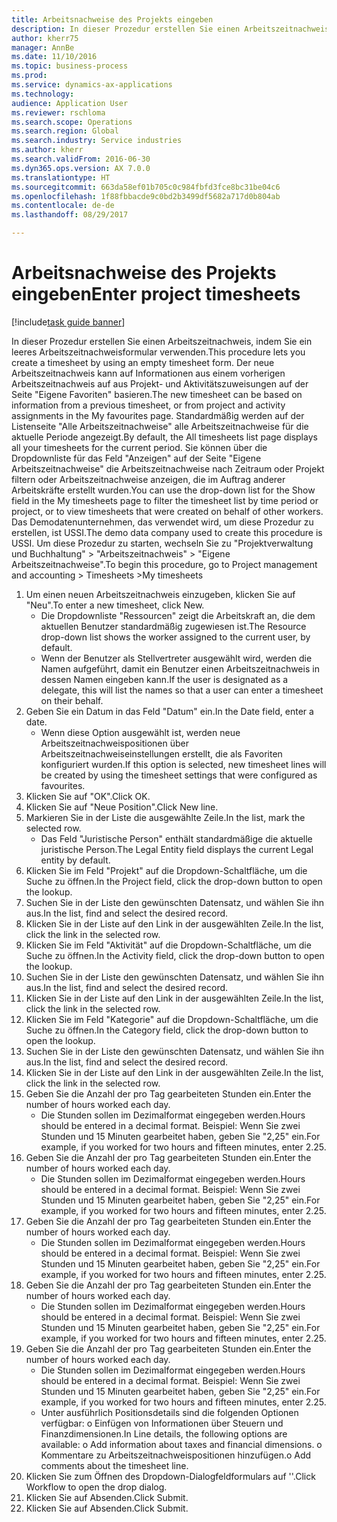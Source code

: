 ```yaml
--- 
title: Arbeitsnachweise des Projekts eingeben
description: In dieser Prozedur erstellen Sie einen Arbeitszeitnachweis, indem Sie ein leeres Arbeitszeitnachweisformular verwenden.
author: kherr75
manager: AnnBe
ms.date: 11/10/2016
ms.topic: business-process
ms.prod: 
ms.service: dynamics-ax-applications
ms.technology: 
audience: Application User
ms.reviewer: rschloma
ms.search.scope: Operations
ms.search.region: Global
ms.search.industry: Service industries
ms.author: kherr
ms.search.validFrom: 2016-06-30
ms.dyn365.ops.version: AX 7.0.0
ms.translationtype: HT
ms.sourcegitcommit: 663da58ef01b705c0c984fbfd3fce8bc31be04c6
ms.openlocfilehash: 1f88fbbacde9c0bd2b3499df5682a717d0b804ab
ms.contentlocale: de-de
ms.lasthandoff: 08/29/2017

---
```

# <a name="enter-project-timesheets"></a><span data-ttu-id="8b3ae-103">Arbeitsnachweise des Projekts eingeben</span><span class="sxs-lookup"><span data-stu-id="8b3ae-103">Enter project timesheets</span></span>

[!include[task guide banner](../../includes/task-guide-banner.md)]

<span data-ttu-id="8b3ae-104">In dieser Prozedur erstellen Sie einen Arbeitszeitnachweis, indem Sie ein leeres Arbeitszeitnachweisformular verwenden.</span><span class="sxs-lookup"><span data-stu-id="8b3ae-104">This procedure lets you create a timesheet by using an empty timesheet form.</span></span> <span data-ttu-id="8b3ae-105">Der neue Arbeitszeitnachweis kann auf Informationen aus einem vorherigen Arbeitszeitnachweis auf aus Projekt- und Aktivitätszuweisungen auf der Seite "Eigene Favoriten" basieren.</span><span class="sxs-lookup"><span data-stu-id="8b3ae-105">The new timesheet can be based on information from a previous timesheet, or from project and activity assignments in the My favourites page.</span></span> <span data-ttu-id="8b3ae-106">Standardmäßig werden auf der Listenseite "Alle Arbeitszeitnachweise" alle Arbeitszeitnachweise für die aktuelle Periode angezeigt.</span><span class="sxs-lookup"><span data-stu-id="8b3ae-106">By default, the All timesheets list page displays all your timesheets for the current period.</span></span> <span data-ttu-id="8b3ae-107">Sie können über die Dropdownliste für das Feld "Anzeigen" auf der Seite "Eigene Arbeitszeitnachweise" die Arbeitszeitnachweise nach Zeitraum oder Projekt filtern oder Arbeitszeitnachweise anzeigen, die im Auftrag anderer Arbeitskräfte erstellt wurden.</span><span class="sxs-lookup"><span data-stu-id="8b3ae-107">You can use the drop-down list for the Show field in the My timesheets page to filter the timesheet list by time period or project, or to view timesheets that were created on behalf of other workers.</span></span> <span data-ttu-id="8b3ae-108">Das Demodatenunternehmen, das verwendet wird, um diese Prozedur zu erstellen, ist USSI.</span><span class="sxs-lookup"><span data-stu-id="8b3ae-108">The demo data company used to create this procedure is USSI.</span></span> <span data-ttu-id="8b3ae-109">Um diese Prozedur zu starten, wechseln Sie zu "Projektverwaltung und Buchhaltung" > "Arbeitszeitnachweis" > "Eigene Arbeitszeitnachweise".</span><span class="sxs-lookup"><span data-stu-id="8b3ae-109">To begin this procedure, go to Project management and accounting > Timesheets >My timesheets</span></span>

1. <span data-ttu-id="8b3ae-110">Um einen neuen Arbeitszeitnachweis einzugeben, klicken Sie auf "Neu".</span><span class="sxs-lookup"><span data-stu-id="8b3ae-110">To enter a new timesheet, click New.</span></span>
    * <span data-ttu-id="8b3ae-111">Die Dropdownliste "Ressourcen" zeigt die Arbeitskraft an, die dem aktuellen Benutzer standardmäßig zugewiesen ist.</span><span class="sxs-lookup"><span data-stu-id="8b3ae-111">The Resource drop-down list shows the worker assigned to the current user, by default.</span></span>  
    * <span data-ttu-id="8b3ae-112">Wenn der Benutzer als Stellvertreter ausgewählt wird, werden die Namen aufgeführt, damit ein Benutzer einen Arbeitszeitnachweis in dessen Namen eingeben kann.</span><span class="sxs-lookup"><span data-stu-id="8b3ae-112">If the user is designated as a delegate, this will list the names so that a user can enter a timesheet on their behalf.</span></span>  
2. <span data-ttu-id="8b3ae-113">Geben Sie ein Datum in das Feld "Datum" ein.</span><span class="sxs-lookup"><span data-stu-id="8b3ae-113">In the Date field, enter a date.</span></span>
    * <span data-ttu-id="8b3ae-114">Wenn diese Option ausgewählt ist, werden neue Arbeitszeitnachweispositionen über Arbeitszeitnachweiseinstellungen erstellt, die als Favoriten konfiguriert wurden.</span><span class="sxs-lookup"><span data-stu-id="8b3ae-114">If this option is selected, new timesheet lines will be created by using the timesheet settings that were configured as favourites.</span></span>  
3. <span data-ttu-id="8b3ae-115">Klicken Sie auf "OK".</span><span class="sxs-lookup"><span data-stu-id="8b3ae-115">Click OK.</span></span>
4. <span data-ttu-id="8b3ae-116">Klicken Sie auf "Neue Position".</span><span class="sxs-lookup"><span data-stu-id="8b3ae-116">Click New line.</span></span>
5. <span data-ttu-id="8b3ae-117">Markieren Sie in der Liste die ausgewählte Zeile.</span><span class="sxs-lookup"><span data-stu-id="8b3ae-117">In the list, mark the selected row.</span></span>
    * <span data-ttu-id="8b3ae-118">Das Feld "Juristische Person" enthält standardmäßige die aktuelle juristische Person.</span><span class="sxs-lookup"><span data-stu-id="8b3ae-118">The Legal Entity field displays the current Legal entity by default.</span></span>   
6. <span data-ttu-id="8b3ae-119">Klicken Sie im Feld "Projekt" auf die Dropdown-Schaltfläche, um die Suche zu öffnen.</span><span class="sxs-lookup"><span data-stu-id="8b3ae-119">In the Project field, click the drop-down button to open the lookup.</span></span>
7. <span data-ttu-id="8b3ae-120">Suchen Sie in der Liste den gewünschten Datensatz, und wählen Sie ihn aus.</span><span class="sxs-lookup"><span data-stu-id="8b3ae-120">In the list, find and select the desired record.</span></span>
8. <span data-ttu-id="8b3ae-121">Klicken Sie in der Liste auf den Link in der ausgewählten Zeile.</span><span class="sxs-lookup"><span data-stu-id="8b3ae-121">In the list, click the link in the selected row.</span></span>
9. <span data-ttu-id="8b3ae-122">Klicken Sie im Feld "Aktivität" auf die Dropdown-Schaltfläche, um die Suche zu öffnen.</span><span class="sxs-lookup"><span data-stu-id="8b3ae-122">In the Activity field, click the drop-down button to open the lookup.</span></span>
10. <span data-ttu-id="8b3ae-123">Suchen Sie in der Liste den gewünschten Datensatz, und wählen Sie ihn aus.</span><span class="sxs-lookup"><span data-stu-id="8b3ae-123">In the list, find and select the desired record.</span></span>
11. <span data-ttu-id="8b3ae-124">Klicken Sie in der Liste auf den Link in der ausgewählten Zeile.</span><span class="sxs-lookup"><span data-stu-id="8b3ae-124">In the list, click the link in the selected row.</span></span>
12. <span data-ttu-id="8b3ae-125">Klicken Sie im Feld "Kategorie" auf die Dropdown-Schaltfläche, um die Suche zu öffnen.</span><span class="sxs-lookup"><span data-stu-id="8b3ae-125">In the Category field, click the drop-down button to open the lookup.</span></span>
13. <span data-ttu-id="8b3ae-126">Suchen Sie in der Liste den gewünschten Datensatz, und wählen Sie ihn aus.</span><span class="sxs-lookup"><span data-stu-id="8b3ae-126">In the list, find and select the desired record.</span></span>
14. <span data-ttu-id="8b3ae-127">Klicken Sie in der Liste auf den Link in der ausgewählten Zeile.</span><span class="sxs-lookup"><span data-stu-id="8b3ae-127">In the list, click the link in the selected row.</span></span>
15. <span data-ttu-id="8b3ae-128">Geben Sie die Anzahl der pro Tag gearbeiteten Stunden ein.</span><span class="sxs-lookup"><span data-stu-id="8b3ae-128">Enter the number of hours worked each day.</span></span>
    * <span data-ttu-id="8b3ae-129">Die Stunden sollen im Dezimalformat eingegeben werden.</span><span class="sxs-lookup"><span data-stu-id="8b3ae-129">Hours should be entered in a decimal format.</span></span>  <span data-ttu-id="8b3ae-130">Beispiel: Wenn Sie zwei Stunden und 15 Minuten gearbeitet haben, geben Sie "2,25" ein.</span><span class="sxs-lookup"><span data-stu-id="8b3ae-130">For example, if you worked for two hours and fifteen minutes, enter 2.25.</span></span>   
16. <span data-ttu-id="8b3ae-131">Geben Sie die Anzahl der pro Tag gearbeiteten Stunden ein.</span><span class="sxs-lookup"><span data-stu-id="8b3ae-131">Enter the number of hours worked each day.</span></span>
    * <span data-ttu-id="8b3ae-132">Die Stunden sollen im Dezimalformat eingegeben werden.</span><span class="sxs-lookup"><span data-stu-id="8b3ae-132">Hours should be entered in a decimal format.</span></span>  <span data-ttu-id="8b3ae-133">Beispiel: Wenn Sie zwei Stunden und 15 Minuten gearbeitet haben, geben Sie "2,25" ein.</span><span class="sxs-lookup"><span data-stu-id="8b3ae-133">For example, if you worked for two hours and fifteen minutes, enter 2.25.</span></span>   
17. <span data-ttu-id="8b3ae-134">Geben Sie die Anzahl der pro Tag gearbeiteten Stunden ein.</span><span class="sxs-lookup"><span data-stu-id="8b3ae-134">Enter the number of hours worked each day.</span></span>
    * <span data-ttu-id="8b3ae-135">Die Stunden sollen im Dezimalformat eingegeben werden.</span><span class="sxs-lookup"><span data-stu-id="8b3ae-135">Hours should be entered in a decimal format.</span></span>  <span data-ttu-id="8b3ae-136">Beispiel: Wenn Sie zwei Stunden und 15 Minuten gearbeitet haben, geben Sie "2,25" ein.</span><span class="sxs-lookup"><span data-stu-id="8b3ae-136">For example, if you worked for two hours and fifteen minutes, enter 2.25.</span></span>   
18. <span data-ttu-id="8b3ae-137">Geben Sie die Anzahl der pro Tag gearbeiteten Stunden ein.</span><span class="sxs-lookup"><span data-stu-id="8b3ae-137">Enter the number of hours worked each day.</span></span>
    * <span data-ttu-id="8b3ae-138">Die Stunden sollen im Dezimalformat eingegeben werden.</span><span class="sxs-lookup"><span data-stu-id="8b3ae-138">Hours should be entered in a decimal format.</span></span>  <span data-ttu-id="8b3ae-139">Beispiel: Wenn Sie zwei Stunden und 15 Minuten gearbeitet haben, geben Sie "2,25" ein.</span><span class="sxs-lookup"><span data-stu-id="8b3ae-139">For example, if you worked for two hours and fifteen minutes, enter 2.25.</span></span>   
19. <span data-ttu-id="8b3ae-140">Geben Sie die Anzahl der pro Tag gearbeiteten Stunden ein.</span><span class="sxs-lookup"><span data-stu-id="8b3ae-140">Enter the number of hours worked each day.</span></span>
    * <span data-ttu-id="8b3ae-141">Die Stunden sollen im Dezimalformat eingegeben werden.</span><span class="sxs-lookup"><span data-stu-id="8b3ae-141">Hours should be entered in a decimal format.</span></span>  <span data-ttu-id="8b3ae-142">Beispiel: Wenn Sie zwei Stunden und 15 Minuten gearbeitet haben, geben Sie "2,25" ein.</span><span class="sxs-lookup"><span data-stu-id="8b3ae-142">For example, if you worked for two hours and fifteen minutes, enter 2.25.</span></span>   
    * <span data-ttu-id="8b3ae-143">Unter ausführlich Positionsdetails sind die folgenden Optionen verfügbar: o Einfügen von Informationen über Steuern und Finanzdimensionen.</span><span class="sxs-lookup"><span data-stu-id="8b3ae-143">In Line details, the following options are available:  o  Add information about taxes and financial dimensions.</span></span>  <span data-ttu-id="8b3ae-144">o    Kommentare zu Arbeitszeitnachweispositionen hinzufügen.</span><span class="sxs-lookup"><span data-stu-id="8b3ae-144">o    Add comments about the timesheet line.</span></span>  
20. <span data-ttu-id="8b3ae-145">Klicken Sie zum Öffnen des Dropdown-Dialogfeldformulars auf ''.</span><span class="sxs-lookup"><span data-stu-id="8b3ae-145">Click Workflow to open the drop dialog.</span></span>
21. <span data-ttu-id="8b3ae-146">Klicken Sie auf Absenden.</span><span class="sxs-lookup"><span data-stu-id="8b3ae-146">Click Submit.</span></span>
22. <span data-ttu-id="8b3ae-147">Klicken Sie auf Absenden.</span><span class="sxs-lookup"><span data-stu-id="8b3ae-147">Click Submit.</span></span>


